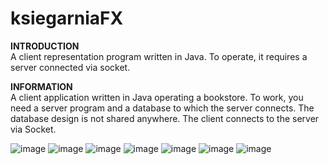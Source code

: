 # ksiegarniaFX

**INTRODUCTION**<br/>
A client representation program written in Java. To operate, it requires a server connected via socket.

**INFORMATION**<br/>
A client application written in Java operating a bookstore. To work, you need a server program and a database to which the server connects. 
The database design is not shared anywhere. The client connects to the server via Socket.
</br>

![image](https://github.com/ripgoku/ksiegarniaFX/assets/105516796/d0e6e9a5-b922-4fad-9cb2-0a464ed42387)
![image](https://github.com/ripgoku/ksiegarniaFX/assets/105516796/79c91769-034d-49b8-8f71-e0c7ea275be2)
![image](https://github.com/ripgoku/ksiegarniaFX/assets/105516796/9ebf9d43-35e9-463e-add1-6bba2134517c)
![image](https://github.com/ripgoku/ksiegarniaFX/assets/105516796/a23395b9-af7e-49b6-9d5d-8f670270084e)
![image](https://github.com/ripgoku/ksiegarniaFX/assets/105516796/5c512819-25f0-46aa-9537-e16c10ac329a)
![image](https://github.com/ripgoku/ksiegarniaFX/assets/105516796/5667e5cd-361f-4a9c-8b3f-8ee08c57082d)
![image](https://github.com/ripgoku/ksiegarniaFX/assets/105516796/1f6153b3-4f41-40c5-8ca0-5a1fffbccfd4)
